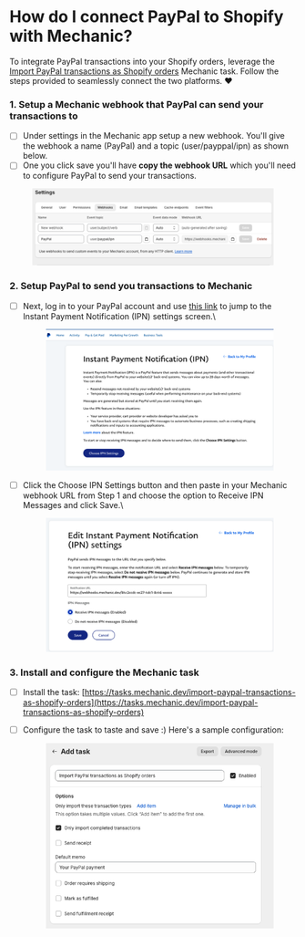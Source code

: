 # How do I connect PayPal to Shopify with Mechanic?

To integrate PayPal transactions into your Shopify orders, leverage the [Import PayPal transactions as Shopify orders](https://tasks.mechanic.dev/import-paypal-transactions-as-shopify-orders) Mechanic task. Follow the steps provided to seamlessly connect the two platforms. :heart:

### 1. Setup a Mechanic webhook that PayPal can send your transactions to

* [ ] Under settings in the Mechanic app setup a new webhook. You'll give the webhook a name (PayPal) and a topic (user/payppal/ipn) as shown below.
* [ ] One you click save you'll have **copy the webhook URL** which you'll need to configure PayPal to send your transactions.

<figure><img src="../.gitbook/assets/image (30).png" alt=""><figcaption></figcaption></figure>

### 2. Setup PayPal to send you transactions to Mechanic

*   [ ] Next, log in to your PayPal account and use [this link](https://www.paypal.com/merchantnotification/ipn/preference) to jump to the Instant Payment Notification (IPN) settings screen.\


    <figure><img src="../.gitbook/assets/image (33).png" alt=""><figcaption></figcaption></figure>
*   [ ] Click the Choose IPN Settings button and then paste in your Mechanic webhook URL from Step 1 and choose the option to Receive IPN Messages and click Save.\


    <figure><img src="../.gitbook/assets/image (34).png" alt=""><figcaption></figcaption></figure>

### 3. Install and configure the Mechanic task

* [ ] Install the task: [https://tasks.mechanic.dev/import-paypal-transactions-as-shopify-orders](https://tasks.mechanic.dev/import-paypal-transactions-as-shopify-orders)
*   [ ] Configure the task to taste and save :) Here's a sample configuration:

    <figure><img src="../.gitbook/assets/image (36).png" alt=""><figcaption></figcaption></figure>

